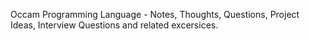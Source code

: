 Occam Programming Language - Notes, Thoughts, Questions, Project Ideas, Interview Questions and related excersices. 
